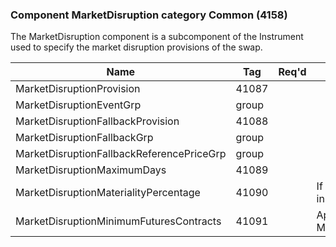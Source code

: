 ### Component MarketDisruption category Common (4158)

The MarketDisruption component is a subcomponent of the Instrument used to specify the market disruption provisions of the swap.

| Name                                      | Tag   | Req'd | Documentation                                                                       |
|-------------------------------------------|-------|----------|-------------------------------------------------------------------------------------|
| MarketDisruptionProvision                 | 41087 |       |                                                                                     |
| MarketDisruptionEventGrp                  | group |       |                                                                                     |
| MarketDisruptionFallbackProvision         | 41088 |       |                                                                                     |
| MarketDisruptionFallbackGrp               | group |       |                                                                                     |
| MarketDisruptionFallbackReferencePriceGrp | group |       |                                                                                     |
| MarketDisruptionMaximumDays               | 41089 |       |                                                                                     |
| MarketDisruptionMaterialityPercentage     | 41090 |       | If specified, the disruption event should be specified in MarketDisruptionEventGrp. |
| MarketDisruptionMinimumFuturesContracts   | 41091 |       | Applicable only when MarketDisruptionEvent(41093)='DeMinimisTrading'.               |

